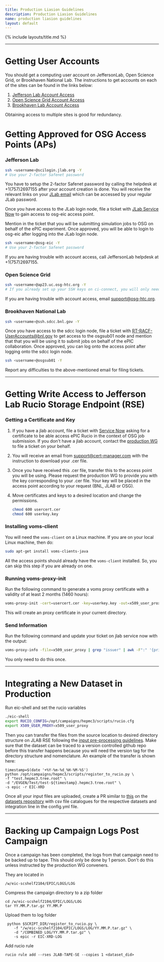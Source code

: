 ```yaml
---
title: Production Liasion Guidelines
description: Production Liasion Guidelines
name: production liasion guidelines
layout: default
---
```


{% include layouts/title.md %}

---
# Getting User Accounts

You should get a computing user account on JeffersonLab, Open Science Grid, or Brookhaven National Lab. The instructions to get accounts on each of the sites can be found in the links below:
1. [Jefferson Lab Account Access](https://misportal.jlab.org/jlabAccess/)
2. [Open Science Grid Account Access](https://www.ci-connect.net/signup)
3. [Brookhaven Lab Account Access](https://www.sdcc.bnl.gov/information/getting-started/new-user-account)

Obtaining access to multiple sites is good for redundancy. 


# Getting Approved for OSG Access Points (APs)

### Jefferson Lab
```bash
ssh <username>@scilogin.jlab.org -Y
# Use your 2-factor Safenet password
```

You have to setup the 2-factor Safenet password by calling the helpdesk at +1(757)2697155 after your account creation is done. You will receive the relevant links on your [JLab email](https://webmail.jlab.org/) which can be accessed by your regular JLab password. 

Once you have access to the JLab login node, file a ticket with [JLab Service Now](https://jlab.servicenowservices.com) to gain access to osg-eic access point. 

Mention in the ticket that you will be submitting simulation jobs to OSG on behalf of the ePIC experiment. Once approved, you will be able to login to osg-eic after logging into the JLab login node. 

```bash
ssh <username>@osg-eic -Y
# Use your 2-factor Safenet password
```

If you are having trouble with account access, call JeffersonLab helpdesk at +1(757)2697155.

### Open Science Grid
```bash
ssh <username>@ap23.uc.osg-htc.org -Y
# If you already set up your SSH keys on ci-connect, you will only need to enter your 2-factor password
```

If you are having trouble with account access, email support@osg-htc.org.

### Brookhaven National Lab
```bash
ssh <username>@ssh.sdcc.bnl.gov -Y
```

Once you have access to the sdcc login node, file a ticket with RT-RACF-UserAccounts@bnl.gov to get access to the osgsub01 node and mention that that you will be using it to submit jobs on behalf of the ePIC collaboration. Once approved, you can log onto the access point after logging onto the sdcc login node.  

```bash
ssh <username>@osgsub01 -Y
```

Report any difficulties to the above-mentioned email for filing tickets. 

---
# Getting Write Access to Jefferson Lab Rucio Storage Endpoint (RSE)
### Getting a Certificate and Key

1. If you have a jlab account, file a ticket with [Service Now](https://jlab.servicenowservices.com/) asking for a certificate to be able access ePIC Rucio in the context of OSG job submission. If you don't have a jlab account, contact the [production WG](https://eic.github.io/epic-prod/about/contact.html) to file a ticket on your behalf.

2. You will receive an email from support@cert-manager.com with the instruction to download your .cer file.
​
3. Once you have received this .cer file, transfer this to the access point you will be using. Please request the production WG to provide you with the key corresponding to your .cer file. Your key will be placed in the access point according to your request (BNL, JLAB or OSG). 
​
4. Move certificates and keys to a desired location and change the permissions.
    ```bash
    chmod 600 usercert.cer
    chmod 600 userkey.key
    ```

### Installing voms-client

You will need the `voms-client` on a Linux machine. If you are on your local Linux machine, then do:

```bash
sudo apt-get install voms-clients-java
```
All the access points should already have the `voms-client` installed. So, you can skip this step if you are already on one. 

### Running voms-proxy-init

Run the following command to generate a voms proxy certificate with a validity of at least 2 months (1460 hours):

```bash
voms-proxy-init -cert=usercert.cer -key=userkey.key -out=x509_user_proxy -hours=1460
```

This will create an proxy certificate in your current directory. 

### Send Information

Run the following command and update your ticket on jlab service now with the output:

```bash
voms-proxy-info -file=x509_user_proxy | grep "issuer" | awk -F":" '{print $2}'
```
You only need to do this once. 

---
# Integrating a New Dataset in Production

Run eic-shell and set the rucio variables
```bash
./eic-shell
export RUCIO_CONFIG=/opt/campaigns/hepmc3/scripts/rucio.cfg
export X509_USER_PROXY=x509_user_proxy
```

Then you can transfer the files from the source location to desired directory structure on JLAB RSE following the [input pre-processing guidelines](https://eic.github.io/epic-prod/documentation/input_preprocessing.html). Make sure that the dataset can be traced to a version controlled github repo before this transfer happens because you will need the version tag for the directory structure and nomenclature. An example of the transfer is shown here:
```
timestamp=$(date '+%Y-%m-%d_%H-%M-%S')
python /opt/campaigns/hepmc3/scripts/register_to_rucio.py \
-f "test.hepmc3.tree.root" \
-d "/EVGEN/Test/test-${timestamp}.hepmc3.tree.root" \
-s epic -r EIC-XRD
```
Once all your input files are uploaded, create a PR similar to [this](https://eicweb.phy.anl.gov/EIC/campaigns/datasets/-/merge_requests/94/diffs) on the [datasets repository](https://github.com/eic/simulation_campaign_datasets/) with csv file catalogues for the respective datasets and integration line in the config.yml file. 


---
# Backing up Campaign Logs Post Campaign

Once a campaign has been completed, the logs from that campaign need to be backed up to tape. This should only be done by 1 person. Don't do this unless instructed by the production WG conveners. 

They are located in 
```
/w/eic-scshelf2104/EPIC/LOGS/LOG
```

Compress the campaign directory to a zip folder
```
cd /w/eic-scshelf2104/EPIC/LOGS/LOG
tar YY.MM.P.tar.gz YY.MM.P
```

Upload them to log folder
```
 python $SCRIPT_DIR/register_to_rucio.py \
    -f "/w/eic-scshelf2104/EPIC/LOGS/LOG/YY.MM.P.tar.gz" \
    -d "/COMBINED_LOG/YY.MM.P.tar.gz" \
    -s epic -r EIC-XRD-LOG 
```

Add rucio rule
```
rucio rule add --rses JLAB-TAPE-SE --copies 1 <dataset_did>
```




